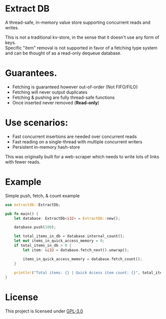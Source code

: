 # Extract DB
A thread-safe, in-memory value store supporting concurrent reads and writes.<br/>

This is not a traditional kv-store, in the sense that it doesn't use any form of keys.<br/>
Specific "item" removal is not supported in favor of a fetching type system and can be thought of as a read-only dequeue database.

# Guarantees.
- Fetching is guaranteed however out-of-order (Not FIFO/FILO)
- Fetching will never output duplicates
- Fetching & pushing are fully thread-safe functions
- Once inserted never removed (**Read-only**)

# Use scenarios:
- Fast concurrent insertions are needed over concurrent reads
- Fast reading on a single-thread with multiple concurrent writers
- Persistent in-memory hash-store

This was originally built for a web-scraper which needs to write lots of links with fewer reads.

# Example
Simple push, fetch, & count example
```rust
use extractdb::ExtractDb;

pub fn main() {
    let database: ExtractDb<i32> = ExtractDb::new();

    database.push(100);

    let total_items_in_db = database.internal_count();
    let mut items_in_quick_access_memory = 0;
    if total_items_in_db > 0 {
        let item: &i32 = database.fetch_next().unwrap();

        items_in_quick_access_memory = database.fetch_count();
    }
    
    println!("Total items: {} | Quick Access item count: {}", total_items_in_db, items_in_quick_access_memory);
}
```

# License
This project is licensed under [GPL-3.0](LICENSE)